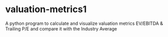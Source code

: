 # valuation-metrics1
A python program to calculate and visualize valuation metrics EV/EBITDA &amp; Trailing P/E and compare it with the Industry Average
